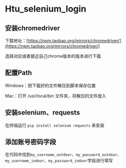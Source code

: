 # Htu_selenium_login
## 安装chromedriver

下载地址：[https://npm.taobao.org/mirrors/chromedriver/](https://npm.taobao.org/mirrors/chromedriver/)

选择对应或者接近自己chrome版本的版本进行下载

## 配置Path

Windows：把下载好的文件解压到脚本保存位置

Mac：打开 /usr/local/bin 文件夹，将解压的文件放入

## 安装selenium、requests

在终端运行 `pip install selenium requests` 来安装

## 添加账号密码字段

在代码中找到`my_username_outdoor`、`my_password_outdoor`、`my_username_indoor`、`my_password_indoor`字段进行填写
